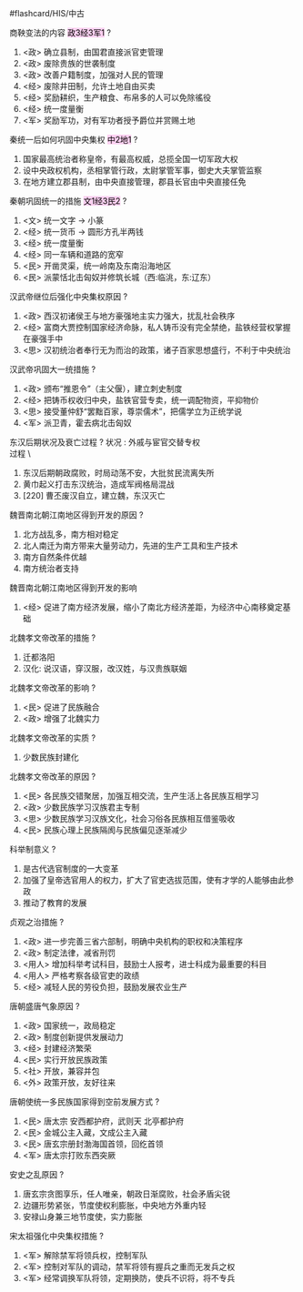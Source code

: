 #flashcard/HIS/中古 

商鞅变法的内容 <mark style="background: #FFB8EBA6;">政3经3军1</mark>
?
1. <政> 确立县制，由国君直接派官吏管理
2. <政> 废除贵族的世袭制度
3. <政> 改善户籍制度，加强对人民的管理
4. <经> 废除井田制，允许土地自由买卖
5. <经> 奖励耕织，生产粮食、布帛多的人可以免除徭役
6. <经> 统一度量衡
7. <军> 奖励军功，对有军功者授予爵位并赏赐土地

秦统一后如何巩固中央集权 <mark style="background: #FFB8EBA6;">中2地1</mark>
?
1. 国家最高统治者称皇帝，有最高权威，总揽全国一切军政大权
2. 设中央政权机构，丞相掌管行政，太尉掌管军事，御史大夫掌管监察
3. 在地方建立郡县制，由中央直接管理，郡县长官由中央直接任免

秦朝巩固统一的措施 <mark style="background: #FFB8EBA6;">文1经3民2</mark>
?
1. <文> 统一文字 -> 小篆
2. <经> 统一货币 -> 圆形方孔半两钱
3. <经> 统一度量衡
4. <经> 同一车辆和道路的宽窄
5. <民> 开凿灵渠，统一岭南及东南沿海地区
6. <民> 派蒙恬北击匈奴并修筑长城（西:临洮，东:辽东）

汉武帝继位后强化中央集权原因 
?
1. <政> 西汉初诸侯王与地方豪强地主实力强大，扰乱社会秩序
2. <经> 富商大贾控制国家经济命脉，私人铸币没有完全禁绝，盐铁经营权掌握在豪强手中
3. <思> 汉初统治者奉行无为而治的政策，诸子百家思想盛行，不利于中央统治

汉武帝巩固大一统措施
?
1. <政> 颁布“推恩令”（主父偃），建立刺史制度
2. <经> 把铸币权收归中央，盐铁官营专卖，统一调配物资，平抑物价
3. <思> 接受董仲舒“罢黜百家，尊崇儒术”，把儒学立为正统学说
4. <军> 派卫青，霍去病北击匈奴

东汉后期状况及衰亡过程
?
状况 : 外戚与宦官交替专权 \
过程 \ 
1. 东汉后期朝政腐败，时局动荡不安，大批贫民流离失所
2. 黄巾起义打击东汉统治，造成军阀格局混战
3. [220] 曹丕废汉自立，建立魏，东汉灭亡

魏晋南北朝江南地区得到开发的原因
?
1. 北方战乱多，南方相对稳定
2. 北人南迁为南方带来大量劳动力，先进的生产工具和生产技术
3. 南方自然条件优越
4. 南方统治者支持

魏晋南北朝江南地区得到开发的影响
1. <经> 促进了南方经济发展，缩小了南北方经济差距，为经济中心南移奠定基础

北魏孝文帝改革的措施
?
1. 迁都洛阳
2. 汉化: 说汉语，穿汉服，改汉姓，与汉贵族联姻

北魏孝文帝改革的影响
?
1. <民> 促进了民族融合
2. <政> 增强了北魏实力

北魏孝文帝改革的实质
?
1. 少数民族封建化

北魏孝文帝改革的原因
?
1. <民> 各民族交错聚居，加强互相交流，生产生活上各民族互相学习
2. <政> 少数民族学习汉族君主专制
3. <思> 少数民族学习汉族文化，社会习俗各民族相互借鉴吸收
4. <民> 民族心理上民族隔阂与民族偏见逐渐减少

科举制意义
?
1. 是古代选官制度的一大变革
2. 加强了皇帝选官用人的权力，扩大了官吏选拔范围，使有才学的人能够由此参政
3. 推动了教育的发展

贞观之治措施
?
1. <政> 进一步完善三省六部制，明确中央机构的职权和决策程序
2. <政> 制定法律，减省刑罚
3. <用人> 增加科举考试科目，鼓励士人报考，进士科成为最重要的科目
4. <用人> 严格考察各级官吏的政绩
5. <经> 减轻人民的劳役负担，鼓励发展农业生产

唐朝盛唐气象原因
?
1. <政> 国家统一，政局稳定
2. <政> 制度创新提供发展动力
3. <经> 封建经济繁荣
4. <民> 实行开放民族政策
5. <社> 开放，兼容并包
6. <外> 政策开放，友好往来

唐朝使统一多民族国家得到空前发展方式
?
1. <民> 唐太宗 安西都护府，武则天 北亭都护府
2. <民> 金城公主入藏，文成公主入藏
3. <民> 唐玄宗册封渤海国首领，回纥首领
4. <军> 唐太宗打败东西突厥

安史之乱原因
?
1. 唐玄宗贪图享乐，任人唯亲，朝政日渐腐败，社会矛盾尖锐
2. 边疆形势紧张，节度使权利膨胀，中央地方外重内轻
3. 安禄山身兼三地节度使，实力膨胀

宋太祖强化中央集权措施
?
1. <军> 解除禁军将领兵权，控制军队
2. <军> 控制对军队的调动，禁军将领有握兵之重而无发兵之权
3. <军> 经常调换军队将领，定期换防，使兵不识将，将不专兵
